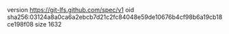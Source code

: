 version https://git-lfs.github.com/spec/v1
oid sha256:03124a8a0ca6a2ebcb7d21c2fc84048e59de10676b4cf98b6a19cb18ce198f08
size 1632
